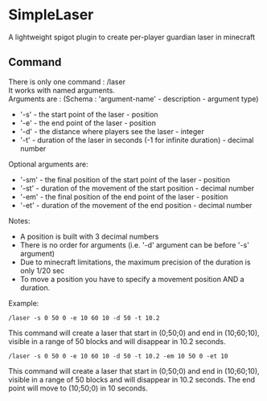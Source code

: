 # SimpleLaser

A lightweight spigot plugin to create per-player guardian laser in minecraft

## Command

There is only one command : /laser
<br>
It works with named arguments.
<br>
Arguments are : (Schema : 'argument-name' - description - argument type)

- '-s' - the start point of the laser - position
- '-e' - the end point of the laser - position
- '-d' - the distance where players see the laser - integer
- '-t' - duration of the laser in seconds (-1 for infinite duration) - decimal number

Optional arguments are:
- '-sm' - the final position of the start point of the laser - position
- '-st' - duration of the movement of the start position - decimal number
- '-em' - the final position of the end point of the laser - position
- '-et' - duration of the movement of the end position - decimal number

Notes:

- A position is built with 3 decimal numbers
- There is no order for arguments (i.e. '-d' argument can be before '-s' argument)
- Due to minecraft limitations, the maximum precision of the duration is only 1/20 sec
- To move a position you have to specify a movement position AND a duration. 

Example:

```
/laser -s 0 50 0 -e 10 60 10 -d 50 -t 10.2
```

This command will create a laser that start in (0;50;0) and end in (10;60;10), visible in a range of 50 blocks and will
disappear in 10.2 seconds.

```
/laser -s 0 50 0 -e 10 60 10 -d 50 -t 10.2 -em 10 50 0 -et 10
```

This command will create a laser that start in (0;50;0) and end in (10;60;10), visible in a range of 50 blocks and will
disappear in 10.2 seconds. The end point will move to (10;50;0) in 10 seconds.